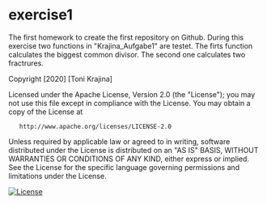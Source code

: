 # exercise1
The first homework to create the first repository on Github. During this exercise two functions in "Krajina_Aufgabe1" are testet. The firts function calculates the biggest common divisor. The second one calculates two fractrures. 

Copyright [2020] [Toni Krajina]

   Licensed under the Apache License, Version 2.0 (the "License");
   you may not use this file except in compliance with the License.
   You may obtain a copy of the License at

       http://www.apache.org/licenses/LICENSE-2.0

   Unless required by applicable law or agreed to in writing, software
   distributed under the License is distributed on an "AS IS" BASIS,
   WITHOUT WARRANTIES OR CONDITIONS OF ANY KIND, either express or implied.
   See the License for the specific language governing permissions and
   limitations under the License.

[![License](https://img.shields.io/badge/License-Apache%202.0-blue.svg)](https://opensource.org/licenses/Apache-2.0)

